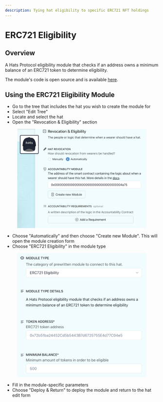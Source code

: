 ```yaml
---
description: Tying hat eligibility to specific ERC721 NFT holdings
---
```


# ERC721 Eligibility

## **Overview**

A Hats Protocol eligibility module that checks if an address owns a minimum balance of an ERC721 token to determine eligibility.

The module's code is open source and is available [here](https://github.com/pumpedlunch/HatsEligibilityModules/blob/master/src/ERC721EligibilityModule.sol).

## **Using the ERC721 Eligibility Module**

* Go to the tree that includes the hat you wish to create the module for
* Select "Edit Tree"
* Locate and select the hat
* Open the "Revocation & Eligibility" section

<figure><img src="../../.gitbook/assets/Revocation And Eligibility Zoom.png" alt=""><figcaption></figcaption></figure>

* Choose "Automatically" and then choose "Create new Module". This will open the module creation form
* Choose "ERC721 Eligibility" in the module type

<figure><img src="../../.gitbook/assets/ERC721 Eligibility Guide.png" alt=""><figcaption></figcaption></figure>

* Fill in the module-specific parameters
* Choose "Deploy & Return" to deploy the module and return to the hat edit form
